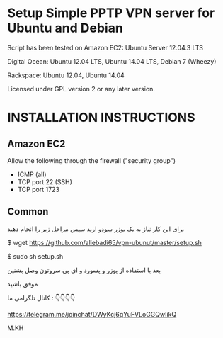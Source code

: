Setup Simple PPTP VPN server for Ubuntu and Debian
==================================================

Script has been tested on Amazon EC2: Ubuntu Server 12.04.3 LTS

Digital Ocean: Ubuntu 12.04 LTS, Ubuntu 14.04 LTS, Debian 7 (Wheezy)

Rackspace: Ubuntu 12.04, Ubuntu 14.04

Licensed under GPL version 2 or any later version.

INSTALLATION INSTRUCTIONS
=========================

Amazon EC2
----------

Allow the following through the firewall ("security group")
- ICMP (all)
- TCP port 22 (SSH)
- TCP port 1723

Common
------
برای این کار نیاز به یک یوزر سودو ارید سپس مراحل زیر را انجام دهید
   
$     wget https://github.com/aliebadi65/vpn-ubunut/master/setup.sh

$     sudo sh setup.sh

بعد با استفاده از یوزر و پسورد و ای پی سروتون وصل بشنین

موفق باشید


کانال تلگرامی ما : 👇👇👇👇

https://telegram.me/joinchat/DWyKcj6qYuFVLoGGQwIikQ


M.KH
